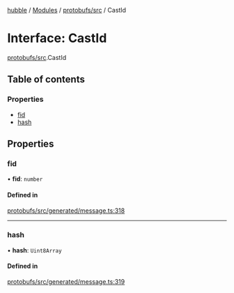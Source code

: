 [hubble](../README.md) / [Modules](../modules.md) / [protobufs/src](../modules/protobufs_src.md) / CastId

# Interface: CastId

[protobufs/src](../modules/protobufs_src.md).CastId

## Table of contents

### Properties

- [fid](protobufs_src.CastId.md#fid)
- [hash](protobufs_src.CastId.md#hash)

## Properties

### fid

• **fid**: `number`

#### Defined in

[protobufs/src/generated/message.ts:318](https://github.com/vinliao/hubble/blob/f898740/packages/protobufs/src/generated/message.ts#L318)

___

### hash

• **hash**: `Uint8Array`

#### Defined in

[protobufs/src/generated/message.ts:319](https://github.com/vinliao/hubble/blob/f898740/packages/protobufs/src/generated/message.ts#L319)

